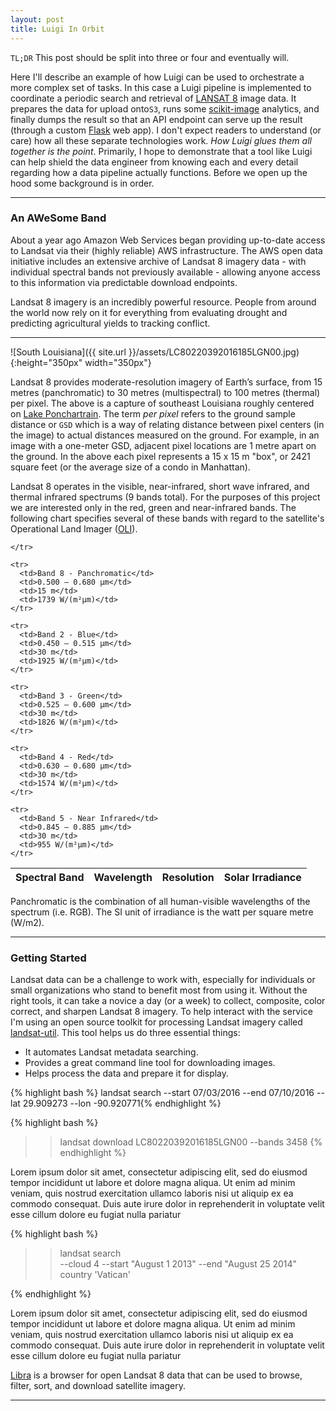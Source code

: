 ```yaml
---
layout: post
title: Luigi In Orbit
---
```


`TL;DR` This post should be split into three or four and eventually will.

Here I'll describe an example of how Luigi can be used to orchestrate a more complex set of tasks. In this case a Luigi pipeline is implemented to coordinate a periodic search and retrieval of [LANSAT 8](http://landsat.usgs.gov/landsat8.php) image data. It prepares the data for upload onto`S3`, runs some [scikit-image](http://scikit-image.org/) analytics, and finally dumps the result so that an API endpoint can serve up the result (through a custom [Flask](https://www.youtube.com/watch?v=px_vg9Far1Y) web app).  I don't expect readers to understand (or care) how all these separate technologies work. *How Luigi glues them all together is the point*. Primarily, I hope to demonstrate that a tool like Luigi can help shield the data engineer from knowing each and every detail regarding how a data pipeline actually functions. Before we open up the hood some background is in order.

---

### An AWeSome Band
About a year ago Amazon Web Services began providing up-to-date access to Landsat via their (highly reliable) AWS infrastructure. The AWS open data initiative includes an extensive archive of Landsat 8 imagery data - with individual spectral bands not previously available - allowing anyone access to this information via predictable download endpoints. 

Landsat 8 imagery is an incredibly powerful resource. People from around the world now rely on it for everything from evaluating drought and predicting agricultural yields to tracking conflict.


---

![South Louisiana]({{ site.url }}/assets/LC80220392016185LGN00.jpg){:height="350px" width="350px"}

 Landsat 8 provides moderate-resolution imagery of Earth’s surface, from 15 metres (panchromatic) to 30 metres (multispectral) to 100 metres (thermal) per pixel. The above is a capture of southeast Louisiana roughly centered on [Lake Ponchartrain](https://en.wikipedia.org/wiki/Lake_Pontchartrain). The term *per pixel* refers to the ground sample distance or `GSD` which is a way of relating distance between pixel centers (in the image) to actual distances measured on the ground. For example, in an image with a one-meter GSD, adjacent pixel locations are 1 metre apart on the ground. In the above each pixel represents a 15 x 15 m "box", or 2421 square feet (or the average size of a condo in Manhattan).

Landsat 8 operates in the visible, near-infrared, short wave infrared, and thermal infrared spectrums (9 bands total). For the purposes of this project we are interested only in the red, green and near-infrared bands. The following chart specifies several of these bands with regard to the satellite's Operational Land Imager ([OLI](https://en.wikipedia.org/wiki/Landsat_8)). 

<table>
  <thead>
    <tr>
      <th>Spectral Band</th>
      <th>Wavelength</th>
      <th>Resolution</th>
      <th>Solar Irradiance</th>

    </tr>
  </thead>
  <tfoot>

    <tr>
      <td>Band 8 - Panchromatic</td>
      <td>0.500 – 0.680 µm</td>
      <td>15 m</td>
      <td>1739 W/(m²µm)</td>
    </tr>

  </tfoot>
  <tbody>

    <tr>
      <td>Band 2 - Blue</td>
      <td>0.450 – 0.515 µm</td>
      <td>30 m</td>
      <td>1925 W/(m²µm)</td>	
    </tr>

    <tr>
      <td>Band 3 - Green</td>
      <td>0.525 – 0.600 µm</td>
      <td>30 m</td>
      <td>1826 W/(m²µm)</td>
    </tr>

    <tr>
      <td>Band 4 - Red</td>
      <td>0.630 – 0.680 µm</td>
      <td>30 m</td>
      <td>1574 W/(m²µm)</td>
    </tr>

    <tr>
      <td>Band 5 - Near Infrared</td>
      <td>0.845 – 0.885 µm</td>
      <td>30 m</td>
      <td>955 W/(m²µm)</td>
    </tr>

  </tbody>
</table>

Panchromatic is the combination of all human-visible wavelengths of the spectrum (i.e. RGB). The SI unit of irradiance is the watt per square metre (W/m2). 

---

### Getting Started

Landsat data can be a challenge to work with, especially for individuals or small organizations who stand to benefit most from using it. Without the right tools, it can take a novice a day (or a week) to collect, composite, color correct, and sharpen Landsat 8 imagery. To help interact with the service I'm using an open source toolkit for processing Landsat imagery called [landsat-util](https://pythonhosted.org/landsat-util/index.html). This tool helps us do three essential things:

* It automates Landsat metadata searching.
* Provides a great command line tool for downloading images.
* Helps process the data and prepare it for display.

{% highlight bash %}
landsat search --start 07/03/2016 --end 07/10/2016 --lat 29.909273 --lon -90.920771{% endhighlight %}


{% highlight bash %}
>> landsat download LC80220392016185LGN00 --bands 3458
{% endhighlight %}

Lorem ipsum dolor sit amet, consectetur adipiscing elit, sed do eiusmod tempor incididunt ut labore et dolore magna aliqua. Ut enim ad minim veniam, quis nostrud exercitation ullamco laboris nisi ut aliquip ex ea commodo consequat. Duis aute irure dolor in reprehenderit in voluptate velit esse cillum dolore eu fugiat nulla pariatur

{% highlight bash %}
>> landsat search  
  --cloud 4 
  --start "August 1 2013" 
  --end "August 25 2014" country 'Vatican'

{% endhighlight %}

Lorem ipsum dolor sit amet, consectetur adipiscing elit, sed do eiusmod tempor incididunt ut labore et dolore magna aliqua. Ut enim ad minim veniam, quis nostrud exercitation ullamco laboris nisi ut aliquip ex ea commodo consequat. Duis aute irure dolor in reprehenderit in voluptate velit esse cillum dolore eu fugiat nulla pariatur

[Libra](https://libra.developmentseed.org/) is a browser for open Landsat 8 data that can be used to browse, filter, sort, and download satellite imagery.

---
